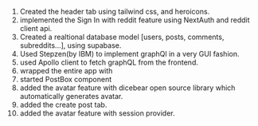 1. Created the header tab using tailwind css, and heroicons.
2. implemented the Sign In with reddit feature using NextAuth and reddit client api.
3. Created a realtional database model [users, posts, comments, subreddits...], using supabase.
4. Used Stepzen(by IBM) to implement graphQl in a very GUI fashion.
5. used Apollo client to fetch graphQL from the frontend.
6. wrapped the entire app with <ApolloProvider>  
7. started PostBox component
8. added the avatar feature with dicebear open source library which automatically generates avatar.
9. added the create post tab.
10. added the avatar feature with session provider.